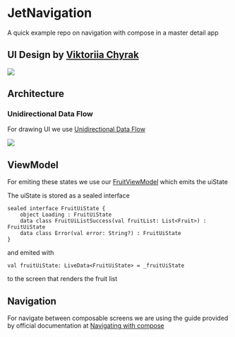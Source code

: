 # JetNavigation
A quick example repo on navigation with compose in a master detail app

## UI Design by [Viktoriia Chyrak](https://dribbble.com/shots/11064072-Fruit-delivery-I/attachments/2660683?mode=media)

![](https://cdn.dribbble.com/users/2556412/screenshots/11064072/media/cf4ebe17094b58079f5c1333904fdf1b.png)

## Architecture
### Unidirectional Data Flow

For drawing UI we use [Unidirectional Data Flow](https://developer.android.com/jetpack/compose/architecture#udf)

![](https://developer.android.com/static/images/jetpack/compose/state-unidirectional-flow.png)

## ViewModel

For emiting these states we use our [FruitViewModel](https://github.com/gastsail/JetNavigation/blob/master/app/src/main/java/com/example/jetnavigation/presentation/feature/fruit/FruitViewModel.kt) which emits the uiState

The uiState is stored as a sealed interface 

```
sealed interface FruitUiState {
    object Loading : FruitUiState
    data class FruitUiListSuccess(val fruitList: List<Fruit>) : FruitUiState
    data class Error(val error: String?) : FruitUiState
}
```

and emited with 

```
val fruitUiState: LiveData<FruitUiState> = _fruitUiState
```

to the screen that renders the fruit list

## Navigation

For navigate between composable screens we are using the guide provided by official documentation at [Navigating with compose](https://developer.android.com/jetpack/compose/navigation)

